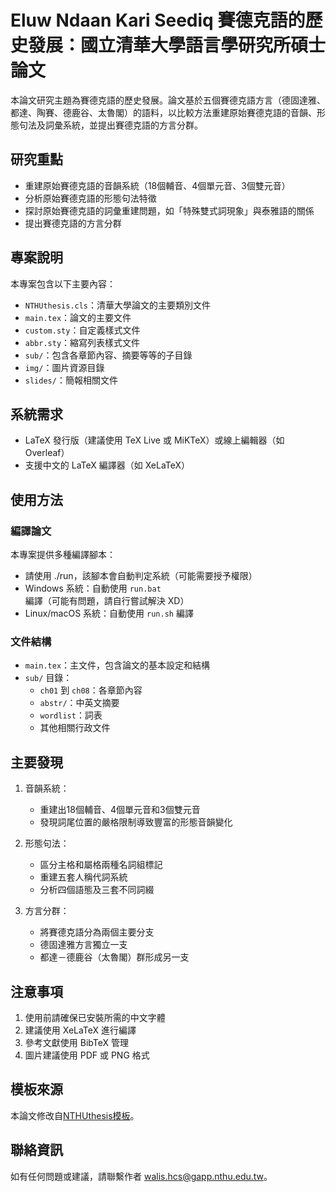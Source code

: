 # Eluw Ndaan Kari Seediq 賽德克語的歷史發展：國立清華大學語言學研究所碩士論文

本論文研究主題為賽德克語的歷史發展。論文基於五個賽德克語方言（德固達雅、都達、陶賽、德鹿谷、太魯閣）的語料，以比較方法重建原始賽德克語的音韻、形態句法及詞彙系統，並提出賽德克語的方言分群。

## 研究重點

- 重建原始賽德克語的音韻系統（18個輔音、4個單元音、3個雙元音）
- 分析原始賽德克語的形態句法特徵
- 探討原始賽德克語的詞彙重建問題，如「特殊雙式詞現象」與泰雅語的關係
- 提出賽德克語的方言分群

## 專案說明

本專案包含以下主要內容：

- `NTHUthesis.cls`：清華大學論文的主要類別文件
- `main.tex`：論文的主要文件
- `custom.sty`：自定義樣式文件
- `abbr.sty`：縮寫列表樣式文件
- `sub/`：包含各章節內容、摘要等等的子目錄
- `img/`：圖片資源目錄
- `slides/`：簡報相關文件

## 系統需求

- LaTeX 發行版（建議使用 TeX Live 或 MiKTeX）或線上編輯器（如 Overleaf）
- 支援中文的 LaTeX 編譯器（如 XeLaTeX）

## 使用方法

### 編譯論文

本專案提供多種編譯腳本：

- 請使用 ./run，該腳本會自動判定系統（可能需要授予權限）
- Windows 系統：自動使用 `run.bat` 編譯（可能有問題，請自行嘗試解決 XD）
- Linux/macOS 系統：自動使用 `run.sh` 編譯

### 文件結構

- `main.tex`：主文件，包含論文的基本設定和結構
- `sub/` 目錄：
  - `ch01` 到 `ch08`：各章節內容
  - `abstr/`：中英文摘要
  - `wordlist`：詞表
  - 其他相關行政文件

## 主要發現

1. 音韻系統：
   - 重建出18個輔音、4個單元音和3個雙元音
   - 發現詞尾位置的嚴格限制導致豐富的形態音韻變化

2. 形態句法：
   - 區分主格和屬格兩種名詞組標記
   - 重建五套人稱代詞系統
   - 分析四個語態及三套不同詞綴

3. 方言分群：
   - 將賽德克語分為兩個主要分支
   - 德固達雅方言獨立一支
   - 都達－德鹿谷（太魯閣）群形成另一支

## 注意事項

1. 使用前請確保已安裝所需的中文字體
2. 建議使用 XeLaTeX 進行編譯
3. 參考文獻使用 BibTeX 管理
4. 圖片建議使用 PDF 或 PNG 格式

## 模板來源

本論文修改自[NTHUthesis模板](https://github.com/elsa-lab/NTHUthesis)。

## 聯絡資訊

如有任何問題或建議，請聯繫作者 [walis.hcs@gapp.nthu.edu.tw](mailto:walis.hcs@gapp.nthu.edu.tw)。 